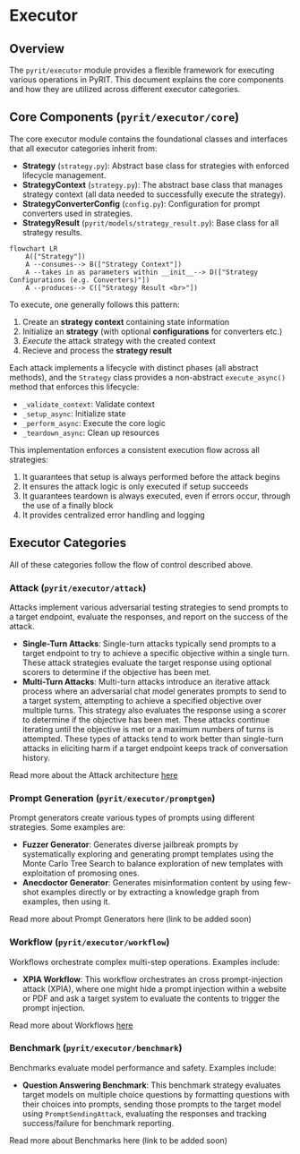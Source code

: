 # Executor

## Overview

The `pyrit/executor` module provides a flexible framework for executing various operations in PyRIT. This document explains the core components and how they are utilized across different executor categories.

## Core Components (`pyrit/executor/core`)

The core executor module contains the foundational classes and interfaces that all executor categories inherit from:

- **Strategy** (`strategy.py`): Abstract base class for strategies with enforced lifecycle management.
- **StrategyContext** (`strategy.py`): The abstract base class that manages strategy context (all data needed to successfully execute the strategy).
- **StrategyConverterConfig** (`config.py`): Configuration for prompt converters used in strategies.
- **StrategyResult** (`pyrit/models/strategy_result.py`): Base class for all strategy results.

```{mermaid}
flowchart LR
    A(["Strategy"])
    A --consumes--> B(["Strategy Context"])
    A --takes in as parameters within __init__--> D(["Strategy Configurations (e.g. Converters)"])
    A --produces--> C(["Strategy Result <br>"])
```

To execute, one generally follows this pattern:
1. Create an **strategy context** containing state information
2. Initialize an **strategy** (with optional **configurations** for converters etc.)
3. _Execute_ the attack strategy with the created context
4. Recieve and process the **strategy result**

Each attack implements a lifecycle with distinct phases (all abstract methods), and the `Strategy` class provides a non-abstract `execute_async()` method that enforces this lifecycle:
* `_validate_context`: Validate context
* `_setup_async`: Initialize state
* `_perform_async`: Execute the core  logic
* `_teardown_async`: Clean up resources

This implementation enforces a consistent execution flow across all strategies:
1. It guarantees that setup is always performed before the attack begins
2. It ensures the attack logic is only executed if setup succeeds
3. It guarantees teardown is always executed, even if errors occur, through the use of a finally block
4. It provides centralized error handling and logging

## Executor Categories

All of these categories follow the flow of control described above.

### Attack (`pyrit/executor/attack`)

Attacks implement various adversarial testing strategies to send prompts to a target endpoint, evaluate the responses, and report on the success of the attack.

- **Single-Turn Attacks**: Single-turn attacks typically send prompts to a target endpoint to try to achieve a specific objective within a single turn. These attack strategies evaluate the target response using optional scorers to determine if the objective has been met.
- **Multi-Turn Attacks**: Multi-turn attacks introduce an iterative attack process where an adversarial chat model generates prompts to send to a target system, attempting to achieve a specified objective over multiple turns. This strategy also evaluates the response using a scorer to determine if the objective has been met. These attacks continue iterating until the objective is met or a maximum numbers of turns is attempted. These types of attacks tend to work better than single-turn attacks in eliciting harm if a target endpoint keeps track of conversation history.

Read more about the Attack architecture [here](../executor/attack/0_attack.md)

### Prompt Generation (`pyrit/executor/promptgen`)

Prompt generators create various types of prompts using different strategies. Some examples are:

- **Fuzzer Generator**: Generates diverse jailbreak prompts by systematically exploring and generating prompt templates using the Monte Carlo Tree Search to balance exploration of new templates with exploitation of promosing ones.
- **Anecdoctor Generator**: Generates misinformation content by using few-shot examples directly or by extracting a knowledge graph from examples, then using it.

Read more about Prompt Generators here (link to be added soon)

### Workflow (`pyrit/executor/workflow`)

Workflows orchestrate complex multi-step operations. Examples include:

- **XPIA Workflow**: This workflow orchestrates an cross prompt-injection attack (XPIA), where one might hide a prompt injection within a website or PDF and ask a target system to evaluate the contents to trigger the prompt injection.

Read more about Workflows [here](../executor/workflow/0_workflow.md)


### Benchmark (`pyrit/executor/benchmark`)

Benchmarks evaluate model performance and safety. Examples include:

- **Question Answering Benchmark**: This benchmark strategy evaluates target models on multiple choice questions by formatting questions with their choices into prompts, sending those prompts to the target model using `PromptSendingAttack`, evaluating the responses and tracking success/failure for benchmark reporting.

Read more about Benchmarks here (link to be added soon)
